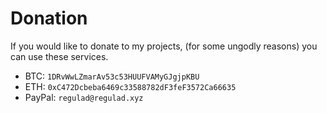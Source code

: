 # Donation
If you would like to donate to my projects, (for some ungodly reasons) you can use these services.

* BTC: `1DRvWwLZmarAv53c53HUUFVAMyGJgjpKBU`
* ETH: `0xC472Dcbeba6469c33588782dF3feF3572Ca66635`
* PayPal: `regulad@regulad.xyz`
